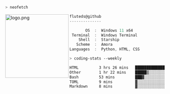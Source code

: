 ```zsh
> neofetch
```

<!--img align="left" src="https://github.com/fluteds.png" alt="logo.png" width="200"/>-->
<img align="left" src="https://external-content.duckduckgo.com/iu/?u=https%3A%2F%2F78.media.tumblr.com%2F975fca5f82161b190efdcaa05ffbd4ec%2Ftumblr_p6q6m9TJF01x3p3jmo1_500.png&f=1&nofb=1" alt="logo.png" width="200"/>

```csharp
fluteds@github
--------------

       OS  :  Windows 11 x64
 Terminal  :  Windows Terminal
    Shell  :  Starship
   Scheme  :  Amora
Languages  :  Python, HTML, CSS
```

```zsh
> coding-stats --weekly
```

<!--START_SECTION:waka-->

```txt
HTML         3 hrs 26 mins   █████████████▓░░░░░░░░░░░   55.30 %
Other        1 hr 22 mins    █████▒░░░░░░░░░░░░░░░░░░░   21.99 %
Bash         53 mins         ███▓░░░░░░░░░░░░░░░░░░░░░   14.42 %
TOML         9 mins          ▓░░░░░░░░░░░░░░░░░░░░░░░░   02.59 %
Markdown     8 mins          ▓░░░░░░░░░░░░░░░░░░░░░░░░   02.33 %
```

<!--END_SECTION:waka-->
